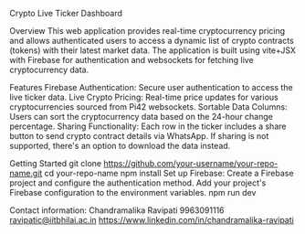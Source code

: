 Crypto Live Ticker Dashboard

Overview
This web application provides real-time cryptocurrency pricing and allows authenticated users to access a dynamic list of crypto contracts (tokens) with their latest market data. The application is built using vite+JSX with Firebase for authentication and websockets for fetching live cryptocurrency data.

Features
Firebase Authentication: Secure user authentication to access the live ticker data.
Live Crypto Pricing: Real-time price updates for various cryptocurrencies sourced from Pi42 websockets.
Sortable Data Columns: Users can sort the cryptocurrency data based on the 24-hour change percentage.
Sharing Functionality: Each row in the ticker includes a share button to send crypto contract details via WhatsApp. If sharing is not supported, there's an option to download the data instead.

Getting Started
git clone https://github.com/your-username/your-repo-name.git
cd your-repo-name
npm install
Set up Firebase:
Create a Firebase project and configure the authentication method.
Add your project's Firebase configuration to the environment variables.
npm run dev


Contact information:
Chandramalika Ravipati
9963091116
ravipatic@iitbhilai.ac.in
https://www.linkedin.com/in/chandramalika-ravipati
